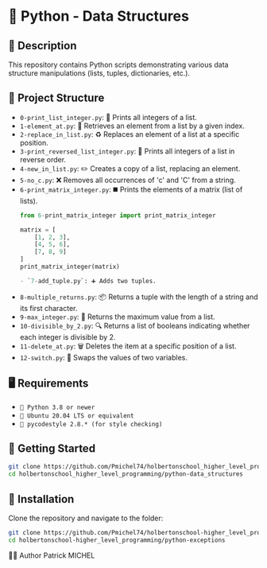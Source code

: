# 🐍 Python - Data Structures

## 📄 Description
This repository contains Python scripts demonstrating various data structure manipulations (lists, tuples, dictionaries, etc.).

## 📂 Project Structure
- `0-print_list_integer.py`: 📝 Prints all integers of a list.  
- `1-element_at.py`: 🔎 Retrieves an element from a list by a given index.  
- `2-replace_in_list.py`: ♻️ Replaces an element of a list at a specific position.  
- `3-print_reversed_list_integer.py`: 🔄 Prints all integers of a list in reverse order.  
- `4-new_in_list.py`: ✏️ Creates a copy of a list, replacing an element.  
- `5-no_c.py`: ❌ Removes all occurrences of 'c' and 'C' from a string.  
- `6-print_matrix_integer.py`: ◼️ Prints the elements of a matrix (list of lists).  
  ```python
  from 6-print_matrix_integer import print_matrix_integer

  matrix = [
      [1, 2, 3],
      [4, 5, 6],
      [7, 8, 9]
  ]
  print_matrix_integer(matrix)

  - `7-add_tuple.py`: ➕ Adds two tuples.  
- `8-multiple_returns.py`: 📦 Returns a tuple with the length of a string and its first character.  
- `9-max_integer.py`: 🚀 Returns the maximum value from a list.  
- `10-divisible_by_2.py`: 🔍 Returns a list of booleans indicating whether each integer is divisible by 2.  
- `11-delete_at.py`: 🗑️ Deletes the item at a specific position of a list.
- `12-switch.py`: 🔀 Swaps the values of two variables.




## 🖥️ Requirements

- `🐍 Python 3.8 or newer`
- `🐧 Ubuntu 20.04 LTS or equivalent`
- `🧹 pycodestyle 2.8.* (for style checking)`

## 🚀 Getting Started
```bash
git clone https://github.com/Pmichel74/holbertonschool_higher_level_programming.git
cd holbertonschool_higher_level_programming/python-data_structures
```

## 💾 Installation
Clone the repository and navigate to the folder:

```bash
git clone https://github.com/Pmichel74/holbertonschool-higher_level_programming.git
cd holbertonschool-higher_level_programming/python-exceptions
```

👨‍💻 Author
Patrick MICHEL
